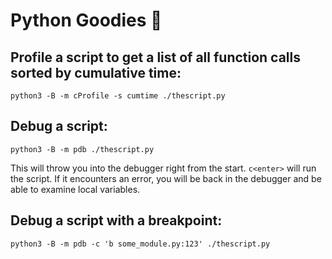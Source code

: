 # Python Goodies 🐍

## Profile a script to get a list of all function calls sorted by cumulative time:
```
python3 -B -m cProfile -s cumtime ./thescript.py
```

## Debug a script:
```
python3 -B -m pdb ./thescript.py
```
This will throw you into the debugger right from the start.
`c<enter>` will run the script.
If it encounters an error, you will be back in the debugger and be able to examine local variables.

## Debug a script with a breakpoint:
```
python3 -B -m pdb -c 'b some_module.py:123' ./thescript.py
```
